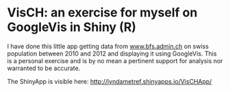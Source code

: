 # VisCH: an exercise for myself on GoogleVis in Shiny (R)

I have done this little app getting data from www.bfs.admin.ch on swiss population between 2010 and 2012 and displaying it using GoogleVis. This is a personal exercise and is by no mean a pertinent support for analysis nor warranted to be accurate.

The ShinyApp is visible here: http://lyndametref.shinyapps.io/VisCHApp/
